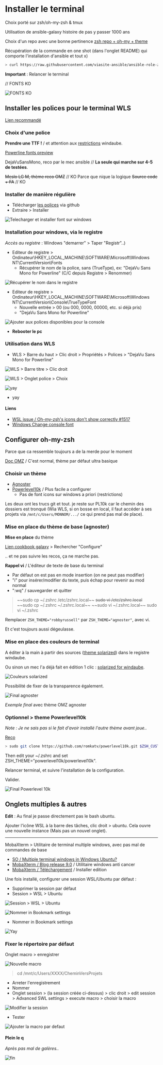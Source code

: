 # Installer le terminal

Choix porté sur zsh/oh-my-zsh & tmux

Utilisation de ansible-galaxy histoire de pas y passer 1000 ans

Choix d'un repo avec une bonne pertinence [zsh repo + oh-my + theme](https://galaxy.ansible.com/viasite-ansible/zsh)

Récupération de la commande en one shot (dans l'onglet README) qui comporte l'installation d'ansible et tout x)

```bash
> curl https://raw.githubusercontent.com/viasite-ansible/ansible-role-zsh/master/install.sh | bash
```

**Important** : Relancer le terminal

// FONTS KO

![FONTS KO](../docs/images/Custom-WSL-terminal-1-police.jpg)

## Installer les polices pour le terminal WLS

[Lien recommandé](https://github.com/microsoft/WSL/issues/91#issuecomment-220369715)

### Choix d'une police

**Prendre une TTF !** / et attention aux [restrictions](https://superuser.com/questions/583835/adding-microsoft-console-cmd-font-in-registry-does-not-work-with-eastern-asian) windaube.

[Powerline fonts preview](https://github.com/powerline/fonts/blob/master/samples/All.md)

DejaVuSansMono, reco par le mec ansible // **La seule qui marche sur 4-5 de testées**.

~~Meslo LG M, thème reco OMZ~~ // KO Parce que nique la logique
~~Source code + FA~~ // KO

### Installer de manière régulière

- Télécharger [les polices](https://github.com/powerline/fonts) via github
- Extraire > Installer

![Telecharger et installer font sur windows](../docs/images/Custom-WSL-terminal-2-police.jpg)

### Installation pour windows, via le registre

*Accès au registre* : Windows "demarrer" > Taper "Registr"..)

- Editeur de registre > Ordinateur\HKEY_LOCAL_MACHINE\SOFTWARE\Microsoft\Windows NT\CurrentVersion\Fonts
  - Récupérer le nom de la police, sans (TrueType), ex: "DejaVu Sans Mono for Powerline" (C/C depuis Registre > Renommer)

![Récupérer le nom dans le registre](../docs/images/Custom-WSL-terminal-4-police.jpg)

- Editeur de registre > Ordinateur\HKEY_LOCAL_MACHINE\SOFTWARE\Microsoft\Windows NT\CurrentVersion\Console\TrueTypeFont
  - Nouvelle entrée > 00 (ou 000, 0000, 00000, etc. si déjà pris)
  - "DejaVu Sans Mono for Powerline"

![Ajouter aux polices disponibles pour la console](../docs/images/Custom-WSL-terminal-5-police.jpg)

- **Rebooter le pc**

### Utilisation dans WLS

- WLS > Barre du haut > Clic droit > Propriétés > Polices > "DejaVu Sans Mono for Powerline"

![WLS > Barre titre > Clic droit](../docs/images/Custom-WSL-terminal-6-police.jpg)

![WLS > Onglet police > Choix](../docs/images/Custom-WSL-terminal-7-police.jpg)

![yay](../docs/images/Custom-WSL-terminal-8-police.jpg)

- yay

#### Liens

- [WSL issue / Oh-my-zsh's icons don't show correctly #1517](https://github.com/Microsoft/WSL/issues/1517)
- [Windows Change console font](https://superuser.com/questions/5035/how-to-change-the-windows-xp-console-font)

## Configurer oh-my-zsh

Parce que ca ressemble toujours a de la merde pour le moment

[Doc OMZ](https://github.com/ohmyzsh/ohmyzsh#themes) / C'est normal, thème par défaut ultra basique

### Choisir un thème

- [Agnoster](https://github.com/ohmyzsh/ohmyzsh/wiki/Themes#agnoster)
- [Powerlevel10k](https://gist.github.com/kevin-smets/8568070#powerlevel9k--powerlevel10k) / Plus facile a configurer
  - Pas de font icons sur windows a priori (restrictions)

Les deux ont les trucs git et tout. je reste sur PL10k car le chemin des dossiers est tronqué (Wia WLS, si on bosse en local, il faut accéder à ses projets via `/mnt/c/Users/MONNOM/.../` ce qui prend pas mal de place).

### Mise en place du thème de base (agnoster)

**Mise en place** du thème

[Lien cookbook galaxy](https://galaxy.ansible.com/viasite-ansible/zsh) > Rechercher "Configure"

.. et ne pas suivre les recos, ça ne marche pas.

**Rappel vi** / L'éditeur de texte de base du terminal

- Par défaut on est pas en mode insertion (on ne peut pas modifier)
- "i" pour insérer/modifier du texte, puis échap pour revenir au mod normal
- ":wq" / sauvegarder et quitter

> ~~sudo cp ~/.zshrc /etc/zshrc.local~~
> ~~sudo vi /etc/zshrc.local~~
> ~~sudo cp ~/.zshrc ~/.zshrc.local~~
> ~~sudo vi ~/.zshrc.local~~
> sudo vi ~/.zshrc

Remplacer `ZSH_THEME="robbyrussell"` par `ZSH_THEME="agnoster"`, avec vi.

Et c'est toujours aussi dégeulasse.

### Mise en place des couleurs de terminal

A éditer à la main à partir des sources ([theme solarized](https://ethanschoonover.com/solarized/)) dans le registre windaube.

Ou sinon un mec l'a déjà fait en édition 1 clic : [solarized for windaube](https://github.com/nsilvestri/solarized-dark-for-wsl).

![Couleurs solarized](../docs/images/Custom-WSL-terminal-9-couleurs.jpg)

Possibilité de fixer de la transparence également.

![Final agnoster](../docs/images/Custom-WSL-terminal-final-agnoster.jpg)

*Exemple final* avec thème OMZ agnoster

### Optionnel > theme Powerlevel10k

*Note : Je ne sais pas si le fait d'avoir installé l'autre thème avant joue..*

[Reco](https://gist.github.com/kevin-smets/8568070#powerlevel9k--powerlevel10k)

```bash
> sudo git clone https://github.com/romkatv/powerlevel10k.git $ZSH_CUSTOM/themes/powerlevel10k
```

Then edit your ~/.zshrc and set ZSH_THEME="powerlevel10k/powerlevel10k".

Relancer terminal, et suivre l'installation de la configuration.

Valider.

![Final Powerlevel 10k](../docs/images/Custom-WSL-terminal-final-Powerlevel10k.jpg)

## Onglets multiples & autres

**Edit** : Au final je passe directement pas le bash ubuntu.

Ajouter l'icône WSL à la barre des tâches, clic droit > ubuntu. Cela ouvre une nouvelle instance (Mais pas un nouvel onglet).

---

MobaXterm > Utilitaire de terminal multiple windows, avec pas mal de commandes de base

- [SO / Multiple terminal windows in Windows Ubuntu?](https://askubuntu.com/a/1142676)
- [MobaXterm / Blog release 9.0](https://blog.mobatek.net/post/mobaxterm-new-release-9.0/) / Utilitaire windows anti cancer
- [MobaXterm / Téléchargement](https://mobaxterm.mobatek.net/download-home-edition.html) / Installer edition

Une fois installé, configurer une session WSL/Ubuntu par défaut :

- Supprimer la session par défaut
- Session > WSL > Ubuntu

![Session > WSL > Ubuntu](../docs/images/MobaXterm-1-creer-session.jpg)

![Nommer in Bookmark settings](../docs/images/MobaXterm-2-creer-session.jpg)

- Nommer in Bookmark settings

![Yay](../docs/images/MobaXterm-3-creer-session.jpg)

### Fixer le répertoire par défaut

Onglet macro > enregistrer

![Nouvelle macro](../docs/images/MobaXterm-4-macro-cd.jpg)

> cd /mnt/c/Users/XXXX/CheminVersProjets

- Arreter l'enregistrement
- Nommer
- Onglet session > (la session créée ci-dessus) > clic droit > edit session > Advanced SWL settings > execute macro > choisir la macro

![Modifier la session](../docs/images/MobaXterm-5-macro-cd.jpg)

- Tester

![Ajouter la macro par defaut](../docs/images/MobaXterm-6-macro-cd.jpg)

#### Plein le q

*Après pas mal de galères..*

![fin](../docs/images/fin.jpg)
